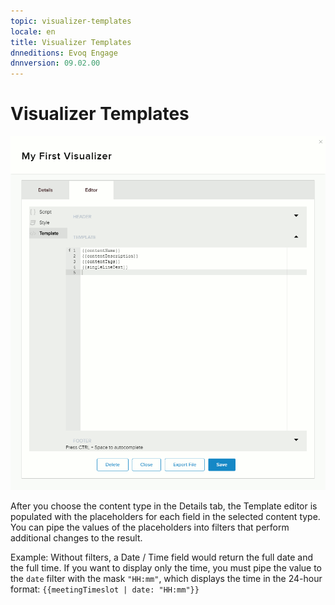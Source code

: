 ```yaml
---
topic: visualizer-templates
locale: en
title: Visualizer Templates
dnneditions: Evoq Engage
dnnversion: 09.02.00
---
```


# Visualizer Templates

  

![Content > Visualizers tab > Editor > Template](/images/scr-Visualizers-Editor-Template-E91.gif)

  

After you choose the content type in the Details tab, the Template editor is populated with the placeholders for each field in the selected content type. You can pipe the values of the placeholders into filters that perform additional changes to the result.

Example: Without filters, a Date / Time field would return the full date and the full time. If you want to display only the time, you must pipe the value to the `date` filter with the mask `"HH:mm"`, which displays the time in the 24-hour format: `{{meetingTimeslot | date: "HH:mm"}}`